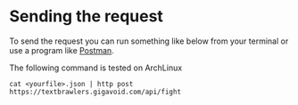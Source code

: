 Sending the request
=======================
To send the request you can run something like below from your terminal or use a program like [Postman](https://www.getpostman.com/).

The following command is tested on ArchLinux

`cat <yourfile>.json | http post https://textbrawlers.gigavoid.com/api/fight`
